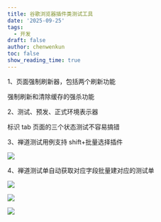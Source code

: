 ```yaml
---
title: 谷歌浏览器插件类测试工具
date: '2025-09-25'
tags:
  - 开发
draft: false
author: chenwenkun
toc: false
show_reading_time: true
---
```

1、页面强制刷新器，包括两个刷新功能

强制刷新和清除缓存的强杀功能

2、测试、预发、正式环境表示器

标识 tab 页面的三个状态测试不容易搞错

3、禅道测试用例支持 shift+批量选择插件

![](https://prod-files-secure.s3.us-west-2.amazonaws.com/c205fb54-92b2-4987-8be3-972b67d27acc/7ca8990d-2ef0-4ad6-8256-c807dbb8b3d5/image.png?X-Amz-Algorithm=AWS4-HMAC-SHA256&X-Amz-Content-Sha256=UNSIGNED-PAYLOAD&X-Amz-Credential=ASIAZI2LB466STJ5H7R3%2F20251005%2Fus-west-2%2Fs3%2Faws4_request&X-Amz-Date=20251005T121803Z&X-Amz-Expires=3600&X-Amz-Security-Token=IQoJb3JpZ2luX2VjENz%2F%2F%2F%2F%2F%2F%2F%2F%2F%2FwEaCXVzLXdlc3QtMiJGMEQCIA7tymLLXURGG0wsLIW9iLN3%2Fma6U6sQmm2sOM6EP3hVAiAgfLr%2Fl7JyNSC7PjTlIniEexVb2rk%2Ba4cww9nCQqBISyr%2FAwh1EAAaDDYzNzQyMzE4MzgwNSIMvGiGkjvYBhjpmgjDKtwDn8v0k1s8GB%2FMF4ZQ9w%2BDR%2B4rDkEmuG7O9r52wA4ndyOXek8CdI9BXUqXc85TRlqzba%2ByuqOzUimYB5k6554K1tZ3%2Fq5tO%2BYKoS4it4w4g5UbxIZ9RPaIi%2FXWAfCGcpDVqgYZbTTJrP06HAQiBy5tv2ih8Y%2FIurs2DgnGkv4fkz3aZwvjvUfkbWyB%2BEXcxoghSzzh%2FJVokMUNcUQHKUKeV%2F4e%2Fa3u0EzwFUWX4fWlFnQmHm6tMZwJ8xNNpHe%2BFk4VrT9U5RhCkrZaycFgS%2BdyEDwLO8pG6o7zvUaGD4D2JUxxnc8t6FCUxTWL8w0tv%2BNdfJ3%2FO4JINO9XyVw9U0PMuFj1l%2FTbm3aqcJIWG%2BiUBPj9JXSNzLSBF1diMyQdRJfQDQlK2s0Vr8%2Bm0KJPKpM50s4MkDrAhvOL2OIu4LStNZv6McS4%2FGTqe3AmcUE8ev8y%2F8yvFC%2FAcCadGfOFqCgWOUMXjvEItM19sMwDlN2F%2BJkV9Fgp%2FRBsu6yKzKIrhQWElHHVk1G7PZ%2BI5EoANB0sJsQVOlnFkWlpE0C3mSUiHMp5zgJxB%2BKeUhMZTal0bcnwD1HIetcYOfEQhFdIRlnpJtdrwYY7KaRtyLH%2By3TpezuBp1kF682DsoKsGAow8ryJxwY6pgHT2jfAEZ3cgmpWe7uNvs7ZWOWeGX%2Fp9N7CjkpT9FCcpWzQZlfY4YVeHsipyRTszBsaWbX6IjpkMkHSgei5EAWLwfbw1CAol1iJu9Qjwz36sxDZb0CDFB%2FdPjzNXJ9OG4tHQXb55fsujQb1ww2uB5oMSagedTNugQDqfanwsdydGnl1dV%2FNpNeDfO9Arfz5NloKOZ9NfUtGYi4XgyD8H4szH7dfP5zB&X-Amz-Signature=69e3fcd908016ea877e8862989dd7b91ec2d2ca9b5c8fcb2167151d2558507be&X-Amz-SignedHeaders=host&x-amz-checksum-mode=ENABLED&x-id=GetObject)

4、禅道测试单自动获取对应字段批量建对应的测试单

![](https://prod-files-secure.s3.us-west-2.amazonaws.com/c205fb54-92b2-4987-8be3-972b67d27acc/1ea39b01-dd1c-4a56-bb09-4fe87447f5c7/image.png?X-Amz-Algorithm=AWS4-HMAC-SHA256&X-Amz-Content-Sha256=UNSIGNED-PAYLOAD&X-Amz-Credential=ASIAZI2LB466STJ5H7R3%2F20251005%2Fus-west-2%2Fs3%2Faws4_request&X-Amz-Date=20251005T121803Z&X-Amz-Expires=3600&X-Amz-Security-Token=IQoJb3JpZ2luX2VjENz%2F%2F%2F%2F%2F%2F%2F%2F%2F%2FwEaCXVzLXdlc3QtMiJGMEQCIA7tymLLXURGG0wsLIW9iLN3%2Fma6U6sQmm2sOM6EP3hVAiAgfLr%2Fl7JyNSC7PjTlIniEexVb2rk%2Ba4cww9nCQqBISyr%2FAwh1EAAaDDYzNzQyMzE4MzgwNSIMvGiGkjvYBhjpmgjDKtwDn8v0k1s8GB%2FMF4ZQ9w%2BDR%2B4rDkEmuG7O9r52wA4ndyOXek8CdI9BXUqXc85TRlqzba%2ByuqOzUimYB5k6554K1tZ3%2Fq5tO%2BYKoS4it4w4g5UbxIZ9RPaIi%2FXWAfCGcpDVqgYZbTTJrP06HAQiBy5tv2ih8Y%2FIurs2DgnGkv4fkz3aZwvjvUfkbWyB%2BEXcxoghSzzh%2FJVokMUNcUQHKUKeV%2F4e%2Fa3u0EzwFUWX4fWlFnQmHm6tMZwJ8xNNpHe%2BFk4VrT9U5RhCkrZaycFgS%2BdyEDwLO8pG6o7zvUaGD4D2JUxxnc8t6FCUxTWL8w0tv%2BNdfJ3%2FO4JINO9XyVw9U0PMuFj1l%2FTbm3aqcJIWG%2BiUBPj9JXSNzLSBF1diMyQdRJfQDQlK2s0Vr8%2Bm0KJPKpM50s4MkDrAhvOL2OIu4LStNZv6McS4%2FGTqe3AmcUE8ev8y%2F8yvFC%2FAcCadGfOFqCgWOUMXjvEItM19sMwDlN2F%2BJkV9Fgp%2FRBsu6yKzKIrhQWElHHVk1G7PZ%2BI5EoANB0sJsQVOlnFkWlpE0C3mSUiHMp5zgJxB%2BKeUhMZTal0bcnwD1HIetcYOfEQhFdIRlnpJtdrwYY7KaRtyLH%2By3TpezuBp1kF682DsoKsGAow8ryJxwY6pgHT2jfAEZ3cgmpWe7uNvs7ZWOWeGX%2Fp9N7CjkpT9FCcpWzQZlfY4YVeHsipyRTszBsaWbX6IjpkMkHSgei5EAWLwfbw1CAol1iJu9Qjwz36sxDZb0CDFB%2FdPjzNXJ9OG4tHQXb55fsujQb1ww2uB5oMSagedTNugQDqfanwsdydGnl1dV%2FNpNeDfO9Arfz5NloKOZ9NfUtGYi4XgyD8H4szH7dfP5zB&X-Amz-Signature=69484045e64b756ab5e953595d5ced4ede7e97a66036a9aaf06947e7ca87912d&X-Amz-SignedHeaders=host&x-amz-checksum-mode=ENABLED&x-id=GetObject)

![](https://prod-files-secure.s3.us-west-2.amazonaws.com/c205fb54-92b2-4987-8be3-972b67d27acc/fa727f1d-546c-42aa-9508-d8d3d1275bcd/image.png?X-Amz-Algorithm=AWS4-HMAC-SHA256&X-Amz-Content-Sha256=UNSIGNED-PAYLOAD&X-Amz-Credential=ASIAZI2LB466STJ5H7R3%2F20251005%2Fus-west-2%2Fs3%2Faws4_request&X-Amz-Date=20251005T121803Z&X-Amz-Expires=3600&X-Amz-Security-Token=IQoJb3JpZ2luX2VjENz%2F%2F%2F%2F%2F%2F%2F%2F%2F%2FwEaCXVzLXdlc3QtMiJGMEQCIA7tymLLXURGG0wsLIW9iLN3%2Fma6U6sQmm2sOM6EP3hVAiAgfLr%2Fl7JyNSC7PjTlIniEexVb2rk%2Ba4cww9nCQqBISyr%2FAwh1EAAaDDYzNzQyMzE4MzgwNSIMvGiGkjvYBhjpmgjDKtwDn8v0k1s8GB%2FMF4ZQ9w%2BDR%2B4rDkEmuG7O9r52wA4ndyOXek8CdI9BXUqXc85TRlqzba%2ByuqOzUimYB5k6554K1tZ3%2Fq5tO%2BYKoS4it4w4g5UbxIZ9RPaIi%2FXWAfCGcpDVqgYZbTTJrP06HAQiBy5tv2ih8Y%2FIurs2DgnGkv4fkz3aZwvjvUfkbWyB%2BEXcxoghSzzh%2FJVokMUNcUQHKUKeV%2F4e%2Fa3u0EzwFUWX4fWlFnQmHm6tMZwJ8xNNpHe%2BFk4VrT9U5RhCkrZaycFgS%2BdyEDwLO8pG6o7zvUaGD4D2JUxxnc8t6FCUxTWL8w0tv%2BNdfJ3%2FO4JINO9XyVw9U0PMuFj1l%2FTbm3aqcJIWG%2BiUBPj9JXSNzLSBF1diMyQdRJfQDQlK2s0Vr8%2Bm0KJPKpM50s4MkDrAhvOL2OIu4LStNZv6McS4%2FGTqe3AmcUE8ev8y%2F8yvFC%2FAcCadGfOFqCgWOUMXjvEItM19sMwDlN2F%2BJkV9Fgp%2FRBsu6yKzKIrhQWElHHVk1G7PZ%2BI5EoANB0sJsQVOlnFkWlpE0C3mSUiHMp5zgJxB%2BKeUhMZTal0bcnwD1HIetcYOfEQhFdIRlnpJtdrwYY7KaRtyLH%2By3TpezuBp1kF682DsoKsGAow8ryJxwY6pgHT2jfAEZ3cgmpWe7uNvs7ZWOWeGX%2Fp9N7CjkpT9FCcpWzQZlfY4YVeHsipyRTszBsaWbX6IjpkMkHSgei5EAWLwfbw1CAol1iJu9Qjwz36sxDZb0CDFB%2FdPjzNXJ9OG4tHQXb55fsujQb1ww2uB5oMSagedTNugQDqfanwsdydGnl1dV%2FNpNeDfO9Arfz5NloKOZ9NfUtGYi4XgyD8H4szH7dfP5zB&X-Amz-Signature=c7115a237577cd4fc0f8eda3024af2bd382f4d1d78fe8432cfe8304785e8cd9b&X-Amz-SignedHeaders=host&x-amz-checksum-mode=ENABLED&x-id=GetObject)

![](https://prod-files-secure.s3.us-west-2.amazonaws.com/c205fb54-92b2-4987-8be3-972b67d27acc/2a374ca8-3be3-4978-8ee1-2331f1db0267/image.png?X-Amz-Algorithm=AWS4-HMAC-SHA256&X-Amz-Content-Sha256=UNSIGNED-PAYLOAD&X-Amz-Credential=ASIAZI2LB466STJ5H7R3%2F20251005%2Fus-west-2%2Fs3%2Faws4_request&X-Amz-Date=20251005T121803Z&X-Amz-Expires=3600&X-Amz-Security-Token=IQoJb3JpZ2luX2VjENz%2F%2F%2F%2F%2F%2F%2F%2F%2F%2FwEaCXVzLXdlc3QtMiJGMEQCIA7tymLLXURGG0wsLIW9iLN3%2Fma6U6sQmm2sOM6EP3hVAiAgfLr%2Fl7JyNSC7PjTlIniEexVb2rk%2Ba4cww9nCQqBISyr%2FAwh1EAAaDDYzNzQyMzE4MzgwNSIMvGiGkjvYBhjpmgjDKtwDn8v0k1s8GB%2FMF4ZQ9w%2BDR%2B4rDkEmuG7O9r52wA4ndyOXek8CdI9BXUqXc85TRlqzba%2ByuqOzUimYB5k6554K1tZ3%2Fq5tO%2BYKoS4it4w4g5UbxIZ9RPaIi%2FXWAfCGcpDVqgYZbTTJrP06HAQiBy5tv2ih8Y%2FIurs2DgnGkv4fkz3aZwvjvUfkbWyB%2BEXcxoghSzzh%2FJVokMUNcUQHKUKeV%2F4e%2Fa3u0EzwFUWX4fWlFnQmHm6tMZwJ8xNNpHe%2BFk4VrT9U5RhCkrZaycFgS%2BdyEDwLO8pG6o7zvUaGD4D2JUxxnc8t6FCUxTWL8w0tv%2BNdfJ3%2FO4JINO9XyVw9U0PMuFj1l%2FTbm3aqcJIWG%2BiUBPj9JXSNzLSBF1diMyQdRJfQDQlK2s0Vr8%2Bm0KJPKpM50s4MkDrAhvOL2OIu4LStNZv6McS4%2FGTqe3AmcUE8ev8y%2F8yvFC%2FAcCadGfOFqCgWOUMXjvEItM19sMwDlN2F%2BJkV9Fgp%2FRBsu6yKzKIrhQWElHHVk1G7PZ%2BI5EoANB0sJsQVOlnFkWlpE0C3mSUiHMp5zgJxB%2BKeUhMZTal0bcnwD1HIetcYOfEQhFdIRlnpJtdrwYY7KaRtyLH%2By3TpezuBp1kF682DsoKsGAow8ryJxwY6pgHT2jfAEZ3cgmpWe7uNvs7ZWOWeGX%2Fp9N7CjkpT9FCcpWzQZlfY4YVeHsipyRTszBsaWbX6IjpkMkHSgei5EAWLwfbw1CAol1iJu9Qjwz36sxDZb0CDFB%2FdPjzNXJ9OG4tHQXb55fsujQb1ww2uB5oMSagedTNugQDqfanwsdydGnl1dV%2FNpNeDfO9Arfz5NloKOZ9NfUtGYi4XgyD8H4szH7dfP5zB&X-Amz-Signature=1f88abb612722c4c83e77e866ebcde14265ddb373a78a60c7e7f72ae297f47a2&X-Amz-SignedHeaders=host&x-amz-checksum-mode=ENABLED&x-id=GetObject)

